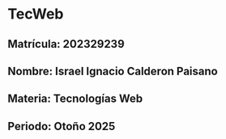 # TecWeb
## Matrícula: **202329239**
## Nombre: **Israel Ignacio Calderon Paisano**
## Materia: **Tecnologías Web**
## Periodo: **Otoño 2025**
